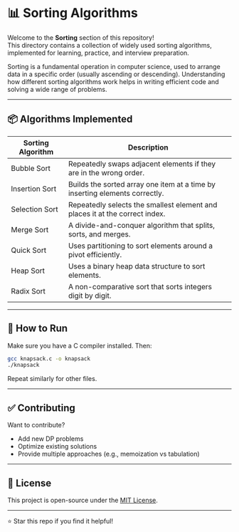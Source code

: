 # 📊 Sorting Algorithms

Welcome to the **Sorting** section of this repository!  
This directory contains a collection of widely used sorting algorithms, implemented for learning, practice, and interview preparation.

Sorting is a fundamental operation in computer science, used to arrange data in a specific order (usually ascending or descending). Understanding how different sorting algorithms work helps in writing efficient code and solving a wide range of problems.

---

## 📦 Algorithms Implemented

| Sorting Algorithm    | Description                                                                 |
|----------------------|-----------------------------------------------------------------------------|
| Bubble Sort          | Repeatedly swaps adjacent elements if they are in the wrong order.          |
| Insertion Sort       | Builds the sorted array one item at a time by inserting elements correctly. |
| Selection Sort       | Repeatedly selects the smallest element and places it at the correct index. |
| Merge Sort           | A divide-and-conquer algorithm that splits, sorts, and merges.              |
| Quick Sort           | Uses partitioning to sort elements around a pivot efficiently.              |
| Heap Sort            | Uses a binary heap data structure to sort elements.                         |
| Radix Sort           | A non-comparative sort that sorts integers digit by digit.                  |

---

## 🧪 How to Run

Make sure you have a C compiler installed. Then:

```bash
gcc knapsack.c -o knapsack
./knapsack
```

Repeat similarly for other files.

---

## ✅ Contributing

Want to contribute?

* Add new DP problems
* Optimize existing solutions
* Provide multiple approaches (e.g., memoization vs tabulation)

---

## 📜 License

This project is open-source under the [MIT License](../LICENSE).

---

⭐ Star this repo if you find it helpful!

